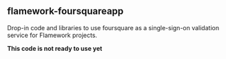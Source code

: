 flamework-foursquareapp
--

Drop-in code and libraries to use foursquare as a single-sign-on validation
service for Flamework projects.

**This code is not ready to use yet**
